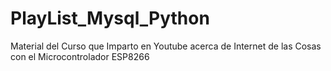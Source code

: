 # PlayList_Mysql_Python
Material del Curso que Imparto en Youtube acerca de Internet de las Cosas con el Microcontrolador ESP8266
